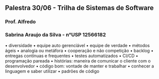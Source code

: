 ## Palestra 30/06 - Trilha de Sistemas de Software
### Prof. Alfredo
### Sabrina Araujo da Silva - n°USP 12566182

• diversidade 
• equipe auto gerenciável
• equipe de verdade
• métodos ágeis
• analogia ou metáfora
• cooperação e não competição
• backlog 
• entregas contínuas e frequentes
• testes automatizados
• CI/CD
• programação pareada 
• histórias: maneira de comunicar o cliente com o desenvolvedor
• código bom: vontade de manter e trabalhar
• conhecer a linguagem e saber utilizar
• padrões de código





